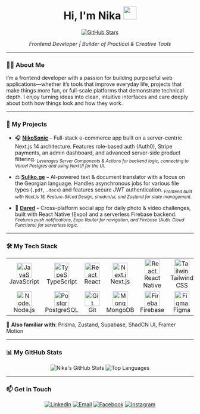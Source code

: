 <h1 align="center">Hi, I'm Nika <img src="https://media.giphy.com/media/hvRJCLFzcasrR4ia7z/giphy.gif" width="35"></h1>

<p align="center">
  <a href="https://github.com/NikolozR?tab=repositories" target="_blank"><img src="https://img.shields.io/github/stars/NikolozR?style=social" alt="GitHub Stars"></a>
</p>

<p align="center">
  <em>Frontend Developer | Builder of Practical & Creative Tools</em>
</p>

---

### 👨‍💻 About Me

I’m a frontend developer with a passion for building purposeful web applications—whether it’s tools that improve everyday life, projects that make things more fun, or full-scale platforms that demonstrate technical depth. I enjoy turning ideas into clean, intuitive interfaces and care deeply about both how things look and how they work.

---

### 🚀 My Projects

- 🎧 **[NikoSonic](https://github.com/NikolozR/nikosonic)** – Full-stack e-commerce app built on a server-centric Next.js 14 architecture. Features role-based auth (Auth0), Stripe payments, an admin dashboard, and advanced server-side product filtering.
  <sub><em>Leverages Server Components & Actions for backend logic, connecting to Vercel Postgres and using NextUI for the UI.</em></sub>

- ⚖️ **[Suliko.ge](https://github.com/NikolozR/suliko)** – AI-powered text & document translator with a focus on the Georgian language. Handles asynchronous jobs for various file types (`.pdf`, `.docx`) and features secure JWT authentication.
  <sub><em>Frontend built with Next.js 15, Feature-Sliced Design, shadcn/ui, and Zustand for state management.</em></sub>

- 📸 **[Dared](https://github.com/NikolozR/dared)** – Cross-platform social app for daily photo & video challenges, built with React Native (Expo) and a serverless Firebase backend.
  <sub><em>Features push notifications, Expo Router for navigation, and Firebase (Auth, Cloud Functions) for serverless logic.</em></sub>

---

### 🛠️ My Tech Stack

<table>
  <tr>
    <td align="center" width="96">
      <img src="https://cdn.jsdelivr.net/gh/devicons/devicon@latest/icons/javascript/javascript-original.svg" width="40" alt="JavaScript"/>
      <br>JavaScript
    </td>
    <td align="center" width="96">
      <img src="https://cdn.jsdelivr.net/gh/devicons/devicon@latest/icons/typescript/typescript-original.svg" width="40" alt="TypeScript"/>
      <br>TypeScript
    </td>
    <td align="center" width="96">
      <img src="https://cdn.jsdelivr.net/gh/devicons/devicon@latest/icons/react/react-original.svg" width="40" alt="React"/>
      <br>React
    </td>
    <td align="center" width="96">
      <img src="https://cdn.jsdelivr.net/gh/devicons/devicon@latest/icons/nextjs/nextjs-original.svg" width="40" alt="Next.js"/>
      <br>Next.js
    </td>
    <td align="center" width="96">
      <img src="https://cdn.jsdelivr.net/gh/devicons/devicon@latest/icons/react/react-original.svg" width="40" alt="React Native"/>
      <br>React Native
    </td>
    <td align="center" width="96">
      <img src="https://cdn.jsdelivr.net/gh/devicons/devicon@latest/icons/tailwindcss/tailwindcss-original.svg" width="40" alt="Tailwind CSS"/>
      <br>Tailwind CSS
    </td>
  </tr>
  <tr>
    <td align="center" width="96">
      <img src="https://cdn.jsdelivr.net/gh/devicons/devicon@latest/icons/nodejs/nodejs-original.svg" width="40" alt="Node.js"/>
      <br>Node.js
    </td>
    <td align="center" width="96">
      <img src="https://cdn.jsdelivr.net/gh/devicons/devicon@latest/icons/postgresql/postgresql-original.svg" width="40" alt="PostgreSQL"/>
      <br>PostgreSQL
    </td>
    <td align="center" width="96">
      <img src="https://cdn.jsdelivr.net/gh/devicons/devicon@latest/icons/git/git-original.svg" width="40" alt="Git"/>
      <br>Git
    </td>
    <td align="center" width="96">
      <img src="https://cdn.jsdelivr.net/gh/devicons/devicon@latest/icons/mongodb/mongodb-original.svg" width="40" alt="MongoDB"/>
      <br>MongoDB
    </td>
    <td align="center" width="96">
      <img src="https://cdn.jsdelivr.net/gh/devicons/devicon@latest/icons/firebase/firebase-original.svg" width="40" alt="Firebase"/>
      <br>Firebase
    </td>
    <td align="center" width="96">
      <img src="https://cdn.jsdelivr.net/gh/devicons/devicon@latest/icons/figma/figma-original.svg" width="40" alt="Figma"/>
      <br>Figma
    </td>
  </tr>
</table>

🧠 **Also familiar with**: Prisma, Zustand, Supabase, ShadCN UI, Framer Motion

---

### 📊 My GitHub Stats

<p align="center">
  <img src="https://github-readme-stats.vercel.app/api?username=NikolozR&show_icons=true&theme=transparent&hide_border=true&include_all_commits=true&count_private=true&hide_rank=true" alt="Nika's GitHub Stats" />
  <img src="https://github-readme-stats.vercel.app/api/top-langs/?username=NikolozR&layout=compact&theme=transparent&hide_border=true" alt="Top Languages" />
</p>

---

### 📫 Get in Touch

<p align="center">
  <a href="https://www.linkedin.com/in/nika-rusishvili-69a641228/" target="_blank"><img src="https://img.shields.io/badge/LinkedIn-0077B5?style=for-the-badge&logo=linkedin&logoColor=white" alt="LinkedIn"></a>
  <a href="mailto:nika.rusishvili.95@gmail.com
  "><img src="https://img.shields.io/badge/Email-D14836?style=for-the-badge&logo=gmail&logoColor=white" alt="Email"></a>
  <a href="https://www.facebook.com/nika.rusishvili.568747" target="_blank"><img src="https://img.shields.io/badge/Facebook-1877F2?style=for-the-badge&logo=facebook&logoColor=white" alt="Facebook"></a>
  <a href="https://www.instagram.com/nika_rusishvili/" target="_blank"><img src="https://img.shields.io/badge/Instagram-E4405F?style=for-the-badge&logo=instagram&logoColor=white" alt="Instagram"></a>
</p>


